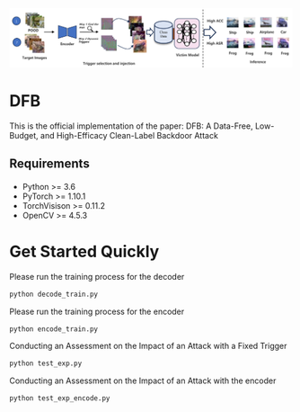 

![image](DFB.png)


# DFB

This is the official implementation of the paper: DFB: A Data-Free, Low-Budget, and High-Efficacy Clean-Label Backdoor Attack


## Requirements
####
- Python >= 3.6
- PyTorch >= 1.10.1
- TorchVisison >= 0.11.2
- OpenCV >= 4.5.3


# Get Started Quickly
Please run the training process for the decoder
```python
python decode_train.py
```

Please run the training process for the encoder

```python
python encode_train.py
```

Conducting an Assessment on the Impact of an Attack with a Fixed Trigger
```python
python test_exp.py
```

Conducting an Assessment on the Impact of an Attack with the encoder
```python
python test_exp_encode.py
```


